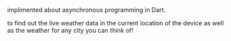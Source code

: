 
implimented about asynchronous programming in Dart. 

 to find out the live weather data in the current location of the device as well as the weather for any city you can think of!



